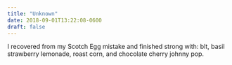 ```yaml
---
title: "Unknown"
date: 2018-09-01T13:22:08-0600
draft: false
---
```


I recovered from my Scotch Egg mistake and finished strong with: blt, basil strawberry lemonade, roast corn, and chocolate cherry johnny pop.
